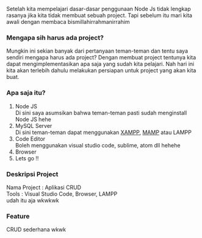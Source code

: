 Setelah kita mempelajari dasar-dasar penggunaan Node Js tidak lengkap rasanya jika kita tidak membuat sebuah project. Tapi sebelum itu mari kita awali dengan membaca bismillahirrahmanirrahim

### Mengapa sih harus ada project?

Mungkin ini sekian banyak dari pertanyaan teman-teman dan tentu saya sendiri mengapa harus ada project? Dengan membuat project tentunya kita dapat mengimplementasikan apa saja yang sudah kita pelajari. Nah hari ini kita akan terlebih dahulu melakukan persiapan untuk project yang akan kita buat.

### Apa saja itu?

1. Node JS <br>
   Di sini saya asumsikan bahwa teman-teman pasti sudah menginstall Node JS hehe
2. MySQL Server <br>
   Di sini teman-teman dapat menggunakan [XAMPP](https://www.apachefriends.org/index.html), [MAMP](https://www.mamp.info/en/windows/) atau LAMPP
3. Code Editor <br>
   Boleh menggunakan visual studio code, sublime, atom dll hehehe
4. Browser <br>
5. Lets go !!

### Deskripsi Project

Nama Project : Aplikasi CRUD <br>
Tools : Visual Studio Code, Browser, LAMPP <br>
udah itu aja wkwkwk

### Feature

CRUD sederhana wkwk

